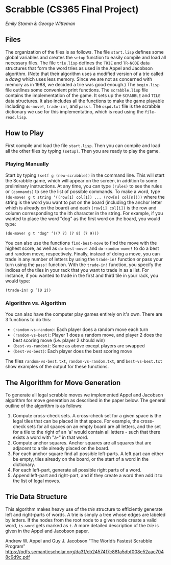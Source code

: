 # Scrabble (CS365 Final Project)

*Emily Stamm & George Witteman*

## Files

The organization of the files is as follows. The file `start.lisp` defines some global variables and creates the `setup` function to easily compile and load all necessary files. The file `trie.lisp` defines the `TRIE` and `TR-NODE` data structures that form the word tries as used in the Appel and Jacobson algorithm. (Note that their algorithm uses a modified version of a trie called a *dawg* which uses less memory. Since we are not as concerned with memory as in 1988, we decided a trie was good enough.) The `begin.lisp` file outlines some convenient print functions. The `scrabble.lisp` file contains the implementation of the game. It sets up the `SCRABBLE` and `TILE` data structures. It also includes all the functions to make the game playable including `do-move!`, `trade-in!`, and `pass!`. The `ospd.txt` file is the scrabble dictionary we use for this implementatino, which is read using the `file-read.lisp`.

## How to Play

First compile and load the file `start.lisp`. Then you can compile and load all the other files by typing `(setup)`. Then you are ready to play the game.

### Playing Manually

Start by typing `(setf g (new-scrabble))` in the command line. This will start the Scrabble game, which will appear on the screen, in addition to some preliminary instructions. At any time, you can type `(rules)` to see the rules or `(commands)` to see the list of possible commands. To make a word, type `(do-move! g t string ‘((row[1] col[1]) ... (row[n] col[n])))` where the string is the word you want to put on the board (including the anchor letter which is already on the board) and each `(row[i] col[i])` is the row and column corresponding to the ith character in the string. For example, if you wanted to place the word "dog" as the first word on the board, you would type: 

    (do-move! g t "dog" ‘((7 7) (7 8) (7 9)))

You can also use the functions `find-best-move` to find the move with the highest score, as well as `do-best-move!` and `do-random-move!` to do a best and random move, respectively. Finally, instead of doing a move, you can trade in any number of letters by using the `trade-in!` function or pass your turn using the `pass!` function. With the `trade-in!` function, you specify the indices of the tiles in your rack that you want to trade in as a list. For instance, if you wanted to trade in the first and third tile in your rack, you would type:

    (trade-in! g ‘(0 2))
    
### Algorithm vs. Algorithm

You can also have the computer play games entirely on it's own. There are 3 functions to do this:

  - `(random-vs-random)`: Each player does a random move each turn
  - `(random-vs-best)`: Player 1 does a random move, and player 2 does the best scoring move (i.e. player 2 should win)
  - `(best-vs-random)`: Same as above except players are swapped
  - `(best-vs-best)`: Each player does the best scoring move
  
The files `random-vs-best.txt`, `random-vs-random.txt`, and `best-vs-best.txt` show examples of the output for these functions.

## The Algorithm for Move Generation

To generate all legal scrabble moves we implemented Appel and Jacobson algorithm for move generation as described in the paper below. The general outline of the algorithm is as follows:

  1. Compute cross-check sets. A cross-check set for a given space is the legal tiles that can be placed in that space. For example, the cross-check sets for all spaces on an empty board are all letters, and the set for a tile to the right of an 'a' would contain all letters - such that there exists a word with "a-" in that word.
  2. Compute anchor squares. Anchor squares are all squares that are adjacent to a tile already placed on the board.
  3. For each anchor square find all possible left-parts. A left part can either be empty, tiles already on the board, or the start of a word in the dictionary.
  4. For each left-part, generate all possible right parts of a word.
  5. Append left-part and right-part, and if they create a word then add it to the list of legal moves.
  
## Trie Data Structure

This algorithm makes heavy use of the *trie* structure to efficiently generate left and right-parts of words. A trie is simply a tree whose edges are labeled by letters. If the nodes from the root node to a given node create a valid word, `is-word` gets marked as `t`. A more detailed description of the *trie* is given in the Appel and Jacobson paper.

Andrew W. Appel and Guy J. Jacobson
 “The World’s Fastest Scrabble Program”
https://pdfs.semanticscholar.org/da31/cb24574f7c881a5dbf008e52aac7048c9d9c.pdf
